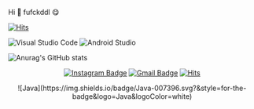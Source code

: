 Hi 👋 fufckddl 😋

[![Hits](https://hits.seeyoufarm.com/api/count/incr/badge.svg?url=https%3A%2F%2Fgithub.com%fufckddl&count_bg=%23555555&title_bg=%23323232&icon=github.svg&icon_color=%23FFFFFF&title=hits&edge_flat=false)](https://hits.seeyoufarm.com)


![Visual Studio Code](https://img.shields.io/badge/Visual%20Studio%20Code-007ACC.svg?&style=for-the-badge&logo=Visual%20Studio%20Code&logoColor=white)
![Android Studio](https://img.shields.io/badge/Android%20Studio-3DDC84.svg?&style=for-the-badge&logo=Android%20Studio&logoColor=white)

![Anurag's GitHub stats](https://github-readme-stats.vercel.app/api?username=fufckddl&show_icons=true&theme=radical)

 
 
<!-- [![Anurag's github stats](https://github-readme-stats.vercel.app/api?username=fufckddl)](https://github.com/anuraghazra/github-readme-stats)-->


<div align=center>

[![Instagram Badge](https://img.shields.io/badge/-Instagram-dd2a7b?style=flat-square&logo=instagram&logoColor=white&link=https://www.instagram.com/data.scientist/)](https://www.instagram.com/fufckddl/) 
[![Gmail Badge](https://img.shields.io/badge/-Gmail-d14836?style=flat-square&logo=Gmail&logoColor=white&link=mailto:snugyun01@gmail.com)](mailto:dlckdfuf141@gmail.com)
[![Hits](https://hits.seeyoufarm.com/api/count/incr/badge.svg?url=https%3A%2F%2Fgithub.com%2FKOR-CHANG)](https://hits.seeyoufarm.com) 
</div>

<div align=center>
![Java](https://img.shields.io/badge/Java-007396.svg?&style=for-the-badge&logo=Java&logoColor=white)
</div>
